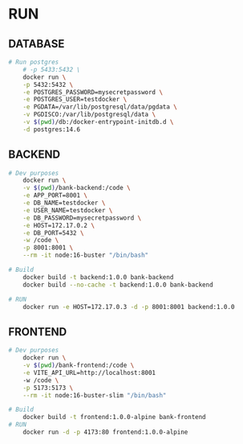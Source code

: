 # RUN

## DATABASE
```bash
# Run postgres
    # -p 5433:5432 \
    docker run \
    -p 5432:5432 \
    -e POSTGRES_PASSWORD=mysecretpassword \
    -e POSTGRES_USER=testdocker \
    -e PGDATA=/var/lib/postgresql/data/pgdata \
    -v PGDISCO:/var/lib/postgresql/data \
    -v $(pwd)/db:/docker-entrypoint-initdb.d \
    -d postgres:14.6  
```
## BACKEND
<!-- -e JWT_PRIVATE_KEY=THIS_IS_MY_PRIVATE_KEY_08@D3@5_112328FDDY3J2KFHDH???@$$ \ -->
```bash  
# Dev purposes
    docker run \
    -v $(pwd)/bank-backend:/code \
    -e APP_PORT=8001 \
    -e DB_NAME=testdocker \
    -e USER_NAME=testdocker \
    -e DB_PASSWORD=mysecretpassword \
    -e HOST=172.17.0.2 \
    -e DB_PORT=5432 \
    -w /code \
    -p 8001:8001 \
    --rm -it node:16-buster "/bin/bash"

# Build
    docker build -t backend:1.0.0 bank-backend
    docker build --no-cache -t backend:1.0.0 bank-backend

# RUN
    docker run -e HOST=172.17.0.3 -d -p 8001:8001 backend:1.0.0

```
## FRONTEND
<!-- -e JWT_PRIVATE_KEY=THIS_IS_MY_PRIVATE_KEY_08@D3@5_112328FDDY3J2KFHDH???@$$ \ -->
```bash  
# Dev purposes
    docker run \
    -v $(pwd)/bank-frontend:/code \
    -e VITE_API_URL=http://localhost:8001
    -w /code \
    -p 5173:5173 \
    --rm -it node:16-buster-slim "/bin/bash"

# Build
    docker build -t frontend:1.0.0-alpine bank-frontend
# RUN
    docker run -d -p 4173:80 frontend:1.0.0-alpine
```

